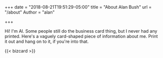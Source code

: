 +++
date = "2018-08-21T19:51:29-05:00"
title = "About Alan Bush"
url = "/about"
Author = "alan"

+++

Hi! I'm Al.
Some people still do the business card thing, but I never had any printed. Here's a vaguely card-shaped piece of information about me. Print it out and hang on to it, if you're into that.

{{< bizcard >}}
